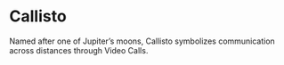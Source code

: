 # Callisto

Named after one of Jupiter’s moons, Callisto symbolizes communication across distances through Video Calls.
